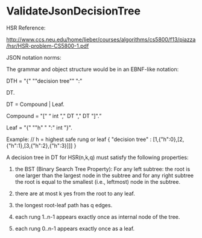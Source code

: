 ValidateJsonDecisionTree
========================

HSR Reference:

http://www.ccs.neu.edu/home/lieber/courses/algorithms/cs5800/f13/piazza/hsr/HSR-problem-CS5800-1.pdf

JSON notation norms:

The grammar and object structure would be in an EBNF-like notation:

DTH = "{" "\"decision tree\"" ":" <dt> DT.

DT = Compound | Leaf.

Compound = "[" <q> int "," <yes> DT "," <no> DT "]".

Leaf = "{" "\"h\" " ":" <leaf> int "}".


Example:
// h = highest safe rung or leaf
{ "decision tree" :
[1,{"h":0},[2,{"h":1},[3,{"h":2},{"h":3}]]]
}


A decision tree in DT for HSR(n,k,q) must satisfy the following properties:

1) the BST (Binary Search Tree Property): For any left subtree: the root is one larger than 
the largest node in the subtree and for any right subtree the root is equal to the smallest 
(i.e., leftmost) node in the subtree.

2) there are at most k yes from the root to any leaf.

3) the longest root-leaf path has q edges.

4) each rung 1..n-1 appears exactly once as internal node of the tree.

5) each rung 0..n-1 appears exactly once as a leaf.


